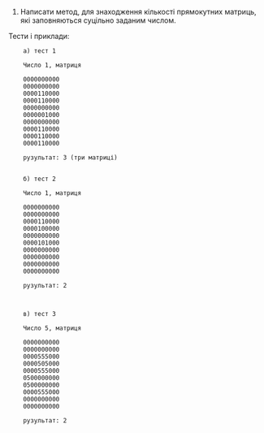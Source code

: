 1. Написати метод, для знаходження кількості прямокутних матриць, які заповняються суцільно заданим числом.

Тести і приклади:

        а) тест 1

        Число 1, матриця

        0000000000
        0000000000
        0000110000
        0000110000
        0000000000
        0000001000
        0000000000
        0000110000
        0000110000
        0000110000

        рузультат: 3 (три матриці)


        б) тест 2

        Число 1, матриця

        0000000000
        0000000000
        0000110000
        0000100000
        0000000000
        0000101000
        0000000000
        0000000000
        0000000000
        0000000000

        рузультат: 2 



        в) тест 3

        Число 5, матриця

        0000000000
        0000000000
        0000555000
        0000505000
        0000555000
        0500000000
        0500000000
        0000555000
        0000000000
        0000000000

        рузультат: 2